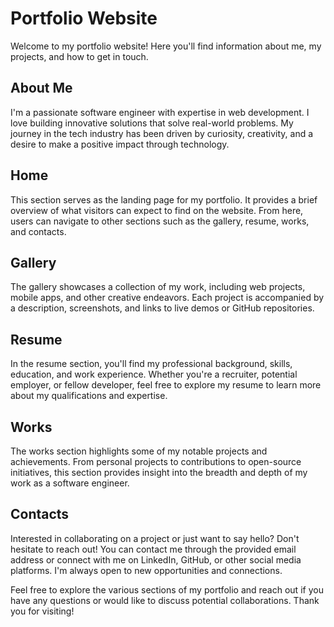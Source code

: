 # Portfolio Website

Welcome to my portfolio website! Here you'll find information about me, my projects, and how to get in touch.

## About Me
I'm a passionate software engineer with expertise in web development. I love building innovative solutions that solve real-world problems. My journey in the tech industry has been driven by curiosity, creativity, and a desire to make a positive impact through technology.

## Home
This section serves as the landing page for my portfolio. It provides a brief overview of what visitors can expect to find on the website. From here, users can navigate to other sections such as the gallery, resume, works, and contacts.

## Gallery
The gallery showcases a collection of my work, including web projects, mobile apps, and other creative endeavors. Each project is accompanied by a description, screenshots, and links to live demos or GitHub repositories.

## Resume
In the resume section, you'll find my professional background, skills, education, and work experience. Whether you're a recruiter, potential employer, or fellow developer, feel free to explore my resume to learn more about my qualifications and expertise.

## Works
The works section highlights some of my notable projects and achievements. From personal projects to contributions to open-source initiatives, this section provides insight into the breadth and depth of my work as a software engineer.

## Contacts
Interested in collaborating on a project or just want to say hello? Don't hesitate to reach out! You can contact me through the provided email address or connect with me on LinkedIn, GitHub, or other social media platforms. I'm always open to new opportunities and connections.

Feel free to explore the various sections of my portfolio and reach out if you have any questions or would like to discuss potential collaborations. Thank you for visiting!

